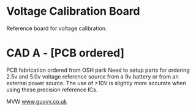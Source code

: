 Voltage Calibration Board
=========================

Reference board for voltage calibration. 

CAD A - [PCB ordered]
=====================

PCB fabrication ordered from OSH park
Need to setup parts for ordering
2.5v and 5.0v voltage reference source from a 9v battery or from an external power source.
The use of >10V is slightly more accurate when using these precision reference ICs. 


MVW
www.guvvy.co.uk


